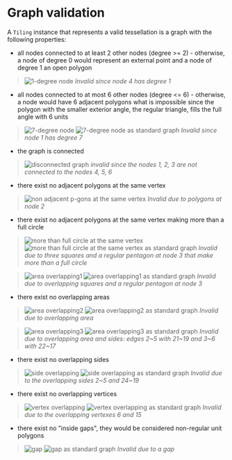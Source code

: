 # Graph validation

A `Tiling` instance that represents a valid tessellation is a graph with the following properties:

* all nodes connected to at least 2 other nodes (degree >= 2) - otherwise, a node of degree 0 would represent an external point and a node of degree 1 an open polygon

> ![1-degree node](constraints/1-degree.svg)
> _Invalid since node 4 has degree 1_

* all nodes connected to at most 6 other nodes (degree <= 6) - otherwise, a node would have 6 adjacent polygons what is impossible since the polygon with the smaller exterior angle, the regular triangle, fills the full angle with 6 units

> ![7-degree node](constraints/7-degree.svg)
> ![7-degree node as standard graph](constraints/7-degree.png)
> _Invalid since node 1 has degree 7_

* the graph is connected

> ![disconnected graph](constraints/disconnected.svg)
> _invalid since the nodes 1, 2, 3 are not connected to the nodes 4, 5, 6_

* there exist no adjacent polygons at the same vertex

> ![non adjacent p-gons at the same vertex](constraints/nonAdjacent.svg)
> _Invalid due to polygons at node 2_

* there exist no adjacent polygons at the same vertex making more than a full circle

> ![more than full circle at the same vertex](constraints/moreThanFull.svg)
> ![more than full circle at the same vertex as standard graph](constraints/moreThanFull.png)
> _Invalid due to three squares and a regular pentagon at node 3 that make more than a full circle_

> ![area overlapping1](constraints/areaOverlap1.svg)
> ![area overlapping1 as standard graph](constraints/areaOverlap1.png)
> _Invalid due to overlapping squares and a regular pentagon at node 3_

* there exist no overlapping areas

> ![area overlapping2](constraints/areaOverlap2.svg)
> ![area overlapping2 as standard graph](constraints/areaOverlap2.png)
> _Invalid due to overlapping area_

> ![area overlapping3](constraints/areaOverlap3.svg)
> ![area overlapping3 as standard graph](constraints/areaOverlap3.png)
> _Invalid due to overlapping area and sides: edges 2\~5 with 21\~19 and 3\~6 with 22\~17_

* there exist no overlapping sides

> ![side overlapping](constraints/sideOverlap.svg)
> ![side overlapping as standard graph](constraints/sideOverlap.png)
> _Invalid due to the overlapping sides 2\~5 and 24\~19_

* there exist no overlapping vertices

> ![vertex overlapping](constraints/vertexOverlap.svg)
> ![vertex overlapping as standard graph](constraints/vertexOverlap.png)
> _Invalid due to the overlapping vertexes 6 and 15_

* there exist no "inside gaps", they would be considered non-regular unit polygons

> ![gap](constraints/gap.svg)
> ![gap as standard graph](constraints/gap.png)
> _Invalid due to a gap_
